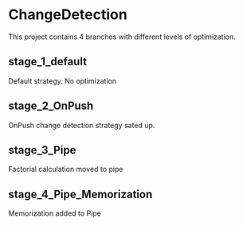 # ChangeDetection
This project contains 4 branches with different levels of optimization.

## stage_1_default 
Default strategy. No optimization

## stage_2_OnPush
OnPush change detection strategy sated up. 

## stage_3_Pipe
Factorial calculation moved to pipe

## stage_4_Pipe_Memorization
Memorization added to Pipe




